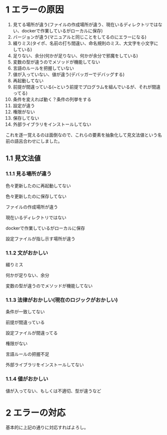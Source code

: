 # 1 エラーの原因

1. 見てる場所が違う(ファイルの作成場所が違う、現在いるディレクトリではない、dockerで作業しているがローカルに保存)
2. バージョンが違う(マニュアルと同じことをしてるのにエラーになる)
3. 綴りミス(タイポ、名前の打ち間違い、命名規則のミス、大文字を小文字にしている)
4. 足りない、余分(何かが足りない、何かが余分で邪魔をしている)
5. 変数の型が違うのでメソッドが機能してない
6. 言語のルールを把握していない
7. 値が入っていない、値が違う(デバッガーでデバッグする)
8. 再起動してない
9. 前提が間違っている(~という前提でプログラムを組んでいるが、それが間違ってる)
10. 条件を変えれば動く？条件の列挙をする
11. 設定が違う
12. 権限がない
13. 保存してない
14. 外部ライブラリをインストールしてない


これを逐一覚えるのは面倒なので、これらの要素を抽象化して見文法値という名前の語呂合わせにしました。

## 1.1 見文法値
### 1.1.1 見る場所が違う
色々更新したのに再起動してない

色々更新したのに保存してない

ファイルの作成場所が違う

現在いるディレクトリではない

dockerで作業しているがローカルに保存

設定ファイルが指し示す場所が違う

### 1.1.2 文がおかしい
綴りミス

何かが足りない、余分

変数の型が違うのでメソッドが機能してない

### 1.1.3 法律がおかしい(現在のロジックがおかしい)
条件が一致してない

前提が間違っている

設定ファイルが間違ってる

権限がない

言語ルールの把握不足

外部ライブラリをインストールしてない

### 1.1.4 値がおかしい
値が入ってない、もしくは不適切、型が違うなど

# 2 エラーの対応
基本的に上記の通りに対応すればよろし。

